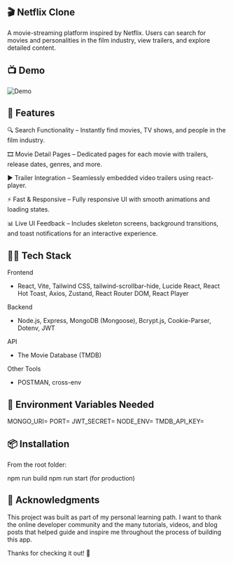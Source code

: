 ## 🎬 Netflix Clone

A movie-streaming platform inspired by Netflix. Users can search for movies and personalities in the film industry, view trailers, and explore detailed content.

## 📺 Demo
![Demo](./gif/application.gif)

## 🚀 Features

🔍 Search Functionality – Instantly find movies, TV shows, and people in the film industry.

🎞️ Movie Detail Pages – Dedicated pages for each movie with trailers, release dates, genres, and more.

▶️ Trailer Integration – Seamlessly embedded video trailers using react-player.

⚡ Fast & Responsive – Fully responsive UI with smooth animations and loading states.

📊 Live UI Feedback – Includes skeleton screens, background transitions, and toast notifications for an interactive experience.

## 🧑‍💻 Tech Stack

Frontend
- React, Vite, Tailwind CSS, tailwind-scrollbar-hide, Lucide React, React Hot Toast, Axios, Zustand, React Router DOM, React Player

Backend 
- Node.js, Express, MongoDB (Mongoose), Bcrypt.js, Cookie-Parser, Dotenv, JWT

API 
- The Movie Database (TMDB)

Other Tools
- POSTMAN, cross-env

## 🔐 Environment Variables Needed

MONGO_URI=
PORT=
JWT_SECRET=
NODE_ENV=
TMDB_API_KEY=

## 📦 Installation
From the root folder:

npm run build
npm run start (for production)

## 🙏 Acknowledgments
This project was built as part of my personal learning path. I want to thank the online developer community and the many tutorials, videos, and blog posts that helped guide and inspire me throughout the process of building this app.

Thanks for checking it out! 🌿

